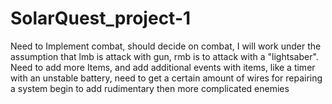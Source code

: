 # SolarQuest_project-1
Need to Implement combat, should decide on combat, I will work under the assumption that lmb is attack with gun, rmb is to attack with a "lightsaber".
Need to add more Items, and add additional events with items, like a timer with an unstable battery, need to get a certain amount of wires for repairing a system
begin to add rudimentary then more complicated enemies
